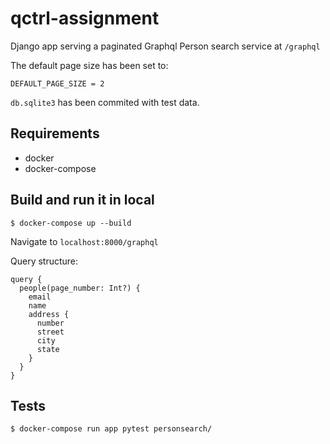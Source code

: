 # qctrl-assignment
Django app serving a paginated Graphql Person search service at `/graphql`

The default page size has been set to:
```
DEFAULT_PAGE_SIZE = 2
```

`db.sqlite3` has been commited with test data.

## Requirements
- docker
- docker-compose

## Build and run it in local
```text
$ docker-compose up --build
```

Navigate to `localhost:8000/graphql`

Query structure:
```text
query {
  people(page_number: Int?) {
    email
    name
    address {
      number
      street
      city
      state
    }
  }
}
```

## Tests
```text
$ docker-compose run app pytest personsearch/
```
